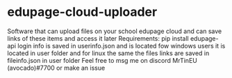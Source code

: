 # edupage-cloud-uploader
Software that can upload files on your school edupage cloud and can save links of these items and access it later
Requirements:
pip install edupage-api
login info is saved in userinfo.json and is located fow windows users it is located in user folder and for linux the same
the files links are saved in fileinfo.json in user folder
Feel free to msg me on discord MrTinEU (avocado)#7700 or make an issue
